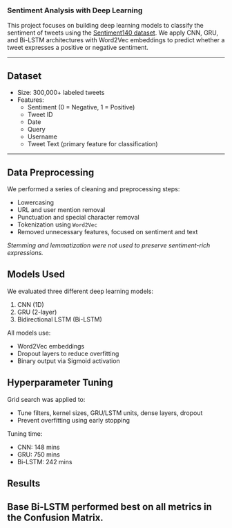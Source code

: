 ### Sentiment Analysis with Deep Learning

This project focuses on building deep learning models to classify the sentiment of tweets using the 
[Sentiment140 dataset](https://www.kaggle.com/datasets/kazanova/sentiment140). We apply CNN, GRU, and Bi-LSTM 
architectures with Word2Vec embeddings to predict whether a tweet expresses a positive or negative sentiment.

---

## Dataset

- Size: 300,000+ labeled tweets  
- Features:
  - Sentiment (0 = Negative, 1 = Positive)
  - Tweet ID
  - Date
  - Query
  - Username
  - Tweet Text (primary feature for classification)

---

## Data Preprocessing

We performed a series of cleaning and preprocessing steps:
- Lowercasing
- URL and user mention removal
- Punctuation and special character removal
- Tokenization using `Word2Vec`
- Removed unnecessary features, focused on sentiment and text

*Stemming and lemmatization were not used to preserve sentiment-rich expressions.*



## Models Used

We evaluated three different deep learning models:
1. CNN (1D)
2. GRU (2-layer)
3. Bidirectional LSTM (Bi-LSTM)

All models use:
- Word2Vec embeddings
- Dropout layers to reduce overfitting
- Binary output via Sigmoid activation

## Hyperparameter Tuning

Grid search was applied to:
- Tune filters, kernel sizes, GRU/LSTM units, dense layers, dropout
- Prevent overfitting using early stopping

Tuning time:
- CNN: 148 mins
- GRU: 750 mins
- Bi-LSTM: 242 mins

## Results

Base Bi-LSTM performed best on all metrics in the Confusion Matrix.
---


